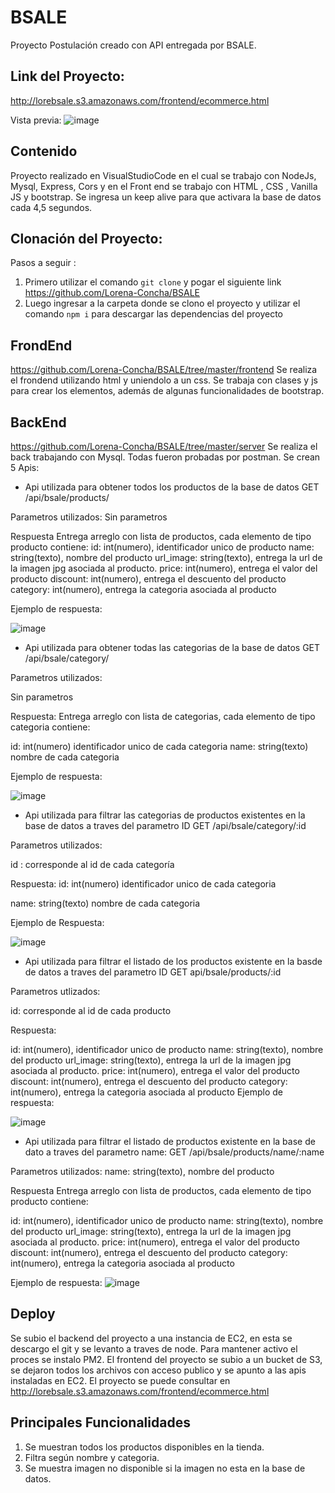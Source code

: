 # BSALE 
Proyecto Postulación creado con API entregada por BSALE.
## Link del Proyecto:
http://lorebsale.s3.amazonaws.com/frontend/ecommerce.html

Vista previa:
![image](https://user-images.githubusercontent.com/97326355/178639311-39b8fbe4-03f9-4bd8-b145-bcc6cd6df141.png)


## Contenido
Proyecto realizado en VisualStudioCode en el cual se trabajo con NodeJs, Mysql, Express, Cors y en el Front end se trabajo con HTML , CSS , Vanilla JS y bootstrap.
Se ingresa un keep alive para que activara la base de datos cada 4,5 segundos. 

## Clonación del Proyecto:
Pasos a seguir :
1. Primero utilizar el comando `git clone` y pogar el siguiente link https://github.com/Lorena-Concha/BSALE
2. Luego ingresar a la carpeta donde se clono el proyecto y utilizar el comando `npm i` para descargar las dependencias del proyecto

## FrondEnd
https://github.com/Lorena-Concha/BSALE/tree/master/frontend
Se realiza el frondend utilizando html y uniendolo a un css. Se trabaja con clases y js para crear los elementos, además de algunas funcionalidades de bootstrap. 

## BackEnd
https://github.com/Lorena-Concha/BSALE/tree/master/server
Se realiza el back trabajando con Mysql. 
Todas fueron probadas por postman. 
Se crean 5 Apis:

- Api utilizada para obtener todos los productos de la base de datos
GET /api/bsale/products/

Parametros utilizados:
Sin parametros

Respuesta
Entrega arreglo con lista de productos, cada elemento de tipo producto contiene:
id: int(numero), identificador unico de producto 
name: string(texto), nombre del producto
url_image: string(texto), entrega la url de la imagen jpg asociada al producto.
price: int(numero), entrega el valor del producto
discount: int(numero), entrega el descuento del producto
category: int(numero), entrega la categoria asociada al producto

Ejemplo de respuesta:

![image](https://user-images.githubusercontent.com/97326355/178637922-55b54010-b0c2-4b5a-b259-9d09f438df2a.png)

- Api utilizada para obtener todas las categorias de la base de datos 
GET /api/bsale/category/

Parametros utilizados:

Sin parametros

Respuesta:
Entrega arreglo con lista de categorias, cada elemento de tipo categoria contiene:

id: int(numero) identificador unico de cada categoria
name: string(texto) nombre de cada categoria

Ejemplo de respuesta:

![image](https://user-images.githubusercontent.com/97326355/178638437-7aedb739-2353-489e-b5e1-07842c3e7eb2.png)


- Api utilizada para filtrar las categorias de productos existentes en la base de datos a traves del parametro ID
GET /api/bsale/category/:id

Parametros utilizados:

id : corresponde al id de cada categoría

Respuesta: 
id: int(numero) identificador unico de cada categoria

name: string(texto) nombre de cada categoria

Ejemplo de Respuesta:

![image](https://user-images.githubusercontent.com/97326355/178637342-6123be05-15f7-4869-b1c4-44f327e58c61.png)

- Api utilizada para filtrar el listado de los productos existente en la basde de datos a traves del parametro ID
GET api/bsale/products/:id

Parametros utlizados:

id: corresponde al id de cada producto

Respuesta:

id: int(numero), identificador unico de producto 
name: string(texto), nombre del producto
url_image: string(texto), entrega la url de la imagen jpg asociada al producto.
price: int(numero), entrega el valor del producto
discount: int(numero), entrega el descuento del producto
category: int(numero), entrega la categoria asociada al producto
Ejemplo de respuesta:

![image](https://user-images.githubusercontent.com/97326355/178637176-066ab321-8bb0-4b52-ab19-13dfde1bb035.png)

- Api utilizada para filtrar el listado de productos existente en la base de dato a traves del parametro name:
GET /api/bsale/products/name/:name  

Parametros utilizados:
name: string(texto), nombre del producto

Respuesta
Entrega arreglo con lista de productos, cada elemento de tipo producto contiene:

id: int(numero), identificador unico de producto 
name: string(texto), nombre del producto
url_image: string(texto), entrega la url de la imagen jpg asociada al producto.
price: int(numero), entrega el valor del producto
discount: int(numero), entrega el descuento del producto
category: int(numero), entrega la categoria asociada al producto

Ejemplo de respuesta:
![image](https://user-images.githubusercontent.com/97326355/178639181-f0823e02-dcc1-4ef2-8c03-1fcdc223c172.png)


## Deploy

Se subio el backend del proyecto a una instancia de EC2, en esta se descargo el git y se levanto a traves de node. Para mantener activo el proces se instalo PM2.
El frontend del proyecto se subio a un bucket de S3, se dejaron todos los archivos con acceso publico y se apunto a las apis instaladas en EC2.
El proyecto se puede consultar en http://lorebsale.s3.amazonaws.com/frontend/ecommerce.html

## Principales Funcionalidades

1. Se muestran todos los productos disponibles en la tienda.
2. Filtra según nombre y categoria.
3. Se muestra imagen no disponible si la imagen no esta en la base de datos.
